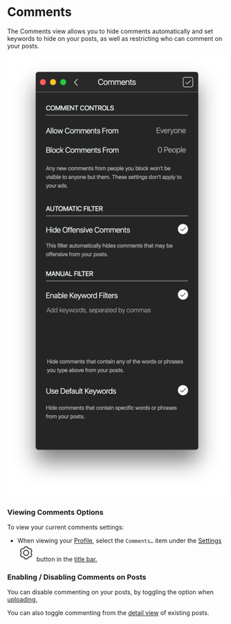 # Comments

The Comments view allows you to hide comments automatically and set keywords to hide on your posts, as well as restricting who can comment on your posts.

![](../../../.gitbook/assets/profile-comments.png)

### Viewing Comments Options

To view your current comments settings:

* When viewing your [Profile](../), select the `Comments…` item under the [Settings](./) ![](../../../.gitbook/assets/settings.png) button in the [title bar.](../../../misc/glossary.md#title-bar)

### Enabling / Disabling Comments on Posts

You can disable commenting on your posts, by toggling the option when [uploading.](../../upload.md)

You can also toggle commenting from the [detail view](../../detailview.md#comments) of existing posts.

